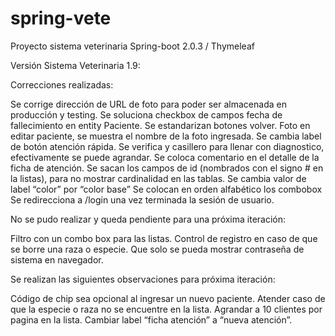 # spring-vete
Proyecto sistema veterinaria Spring-boot 2.0.3 / Thymeleaf 


Versión Sistema Veterinaria 1.9: 

Correcciones realizadas: 

Se corrige dirección de URL de foto para poder ser almacenada en producción y testing. 
Se soluciona checkbox de campos fecha de fallecimiento en entity Paciente.
Se estandarizan botones volver.
Foto en editar paciente, se muestra el nombre de la foto ingresada. 
Se cambia label de botón atención rápida.
Se verifica y casillero para llenar con diagnostico, efectivamente se puede agrandar. 
Se coloca comentario en el detalle de la ficha de atención. 
Se sacan los campos de id (nombrados con el signo # en la listas), para no mostrar cardinalidad en las tablas.
Se cambia valor de label “color” por “color base” 
Se colocan en orden alfabético los combobox
Se redirecciona a /login una vez terminada la sesión de usuario. 

No se pudo realizar y queda pendiente para una próxima iteración: 
 
Filtro con un combo box para las listas.
Control de registro en caso de que se borre una raza o especie. 
Que solo se pueda mostrar contraseña de sistema en navegador. 


Se realizan las siguientes observaciones para próxima iteración: 

Código de chip sea opcional al ingresar un nuevo paciente. 
Atender caso de que la especie o raza no se encuentre en la lista. 
Agrandar a 10 clientes por pagina en la lista. 
Cambiar label “ficha atención” a “nueva atención”. 
